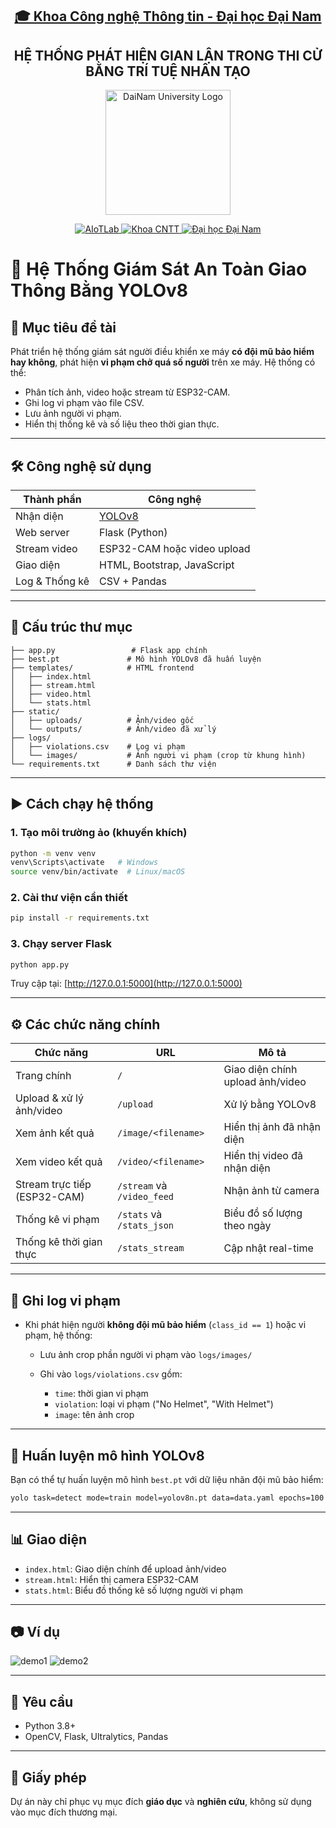 <h2 align="center">
    <a href="https://dainam.edu.vn/vi/khoa-cong-nghe-thong-tin">
        🎓 Khoa Công nghệ Thông tin - Đại học Đại Nam
    </a>
</h2>

<h2 align="center">
    HỆ THỐNG PHÁT HIỆN GIAN LẬN TRONG THI CỬ BẰNG TRÍ TUỆ NHÂN TẠO
</h2>

<p align="center">
    <img src=""https://scontent.fhan2-3.fna.fbcdn.net/v/t39.30808-6/486643036_1189777543149102_27833471534785857_n.jpg?_nc_cat=108&ccb=1-7&_nc_sid=a5f93a&_nc_ohc=y4CGaruKog4Q7kNvwGTzQli&_nc_oc=AdkX7SDMGFx2Sctq2uZ1NvCKTt7VvqTq7G3503OQTgLlVt5dQixL7Ps47Eln19HYXqU&_nc_zt=23&_nc_ht=scontent.fhan2-3.fna&_nc_gid=IjVPyxB5zzEvtJ0uvaBp0A&oh=00_AfP1jQA8CPtBznmki4uGbZMcOE3WOLFaEBEL9BdmHkIbsA&oe=6846D8E9"" alt="DaiNam University Logo" width="200"/><br>
</p>

<p align="center">
  <a href="https://www.facebook.com/DNUAIoTLab">
    <img src="https://img.shields.io/badge/AIoTLab-green?style=for-the-badge" alt="AIoTLab" />
  </a>
  <a href="https://dainam.edu.vn/vi/khoa-cong-nghe-thong-tin">
    <img src="https://img.shields.io/badge/Khoa%20Công%20nghệ%20Thông%20tin-blue?style=for-the-badge" alt="Khoa CNTT" />
  </a>
  <a href="https://dainam.edu.vn">
    <img src="https://img.shields.io/badge/Đại%20học%20Đại%20Nam-orange?style=for-the-badge" alt="Đại học Đại Nam" />
  </a>
</p>

# 🚦 Hệ Thống Giám Sát An Toàn Giao Thông Bằng YOLOv8

## 🎯 Mục tiêu đề tài

Phát triển hệ thống giám sát người điều khiển xe máy **có đội mũ bảo hiểm hay không**, phát hiện **vi phạm chở quá số người** trên xe máy. Hệ thống có thể:

* Phân tích ảnh, video hoặc stream từ ESP32-CAM.
* Ghi log vi phạm vào file CSV.
* Lưu ảnh người vi phạm.
* Hiển thị thống kê và số liệu theo thời gian thực.

---

## 🛠️ Công nghệ sử dụng

| Thành phần     | Công nghệ                                            |
| -------------- | ---------------------------------------------------- |
| Nhận diện      | [YOLOv8](https://github.com/ultralytics/ultralytics) |
| Web server     | Flask (Python)                                       |
| Stream video   | ESP32-CAM hoặc video upload                          |
| Giao diện      | HTML, Bootstrap, JavaScript                          |
| Log & Thống kê | CSV + Pandas                                         |

---

## 📂 Cấu trúc thư mục

```
├── app.py                 # Flask app chính
├── best.pt               # Mô hình YOLOv8 đã huấn luyện
├── templates/            # HTML frontend
│   ├── index.html
│   ├── stream.html
│   ├── video.html
│   └── stats.html
├── static/
│   ├── uploads/          # Ảnh/video gốc
│   └── outputs/          # Ảnh/video đã xử lý
├── logs/
│   ├── violations.csv    # Log vi phạm
│   └── images/           # Ảnh người vi phạm (crop từ khung hình)
└── requirements.txt      # Danh sách thư viện
```

---

## ▶️ Cách chạy hệ thống

### 1. Tạo môi trường ảo (khuyến khích)

```bash
python -m venv venv
venv\Scripts\activate   # Windows
source venv/bin/activate  # Linux/macOS
```

### 2. Cài thư viện cần thiết

```bash
pip install -r requirements.txt
```

### 3. Chạy server Flask

```bash
python app.py
```

Truy cập tại: [http://127.0.0.1:5000](http://127.0.0.1:5000)

---

## ⚙️ Các chức năng chính

| Chức năng                    | URL                        | Mô tả                            |
| ---------------------------- | -------------------------- | -------------------------------- |
| Trang chính                  | `/`                        | Giao diện chính upload ảnh/video |
| Upload & xử lý ảnh/video     | `/upload`                  | Xử lý bằng YOLOv8                |
| Xem ảnh kết quả              | `/image/<filename>`        | Hiển thị ảnh đã nhận diện        |
| Xem video kết quả            | `/video/<filename>`        | Hiển thị video đã nhận diện      |
| Stream trực tiếp (ESP32-CAM) | `/stream` và `/video_feed` | Nhận ảnh từ camera               |
| Thống kê vi phạm             | `/stats` và `/stats_json`  | Biểu đồ số lượng theo ngày       |
| Thống kê thời gian thực      | `/stats_stream`            | Cập nhật real-time               |

---

## 📌 Ghi log vi phạm

* Khi phát hiện người **không đội mũ bảo hiểm** (`class_id == 1`) hoặc vi phạm, hệ thống:

  * Lưu ảnh crop phần người vi phạm vào `logs/images/`
  * Ghi vào `logs/violations.csv` gồm:

    * `time`: thời gian vi phạm
    * `violation`: loại vi phạm ("No Helmet", "With Helmet")
    * `image`: tên ảnh crop

---

## 🧠 Huấn luyện mô hình YOLOv8

Bạn có thể tự huấn luyện mô hình `best.pt` với dữ liệu nhãn đội mũ bảo hiểm:

```bash
yolo task=detect mode=train model=yolov8n.pt data=data.yaml epochs=100 imgsz=640
```

---

## 📊 Giao diện

* `index.html`: Giao diện chính để upload ảnh/video
* `stream.html`: Hiển thị camera ESP32-CAM
* `stats.html`: Biểu đồ thống kê số lượng người vi phạm

---

## 📷 Ví dụ

![demo1](https://via.placeholder.com/500x300?text=Helmet+Detection)
![demo2](https://via.placeholder.com/500x300?text=Stats+Page)

---

## 📌 Yêu cầu

* Python 3.8+
* OpenCV, Flask, Ultralytics, Pandas

---

## 📜 Giấy phép

Dự án này chỉ phục vụ mục đích **giáo dục** và **nghiên cứu**, không sử dụng vào mục đích thương mại.
